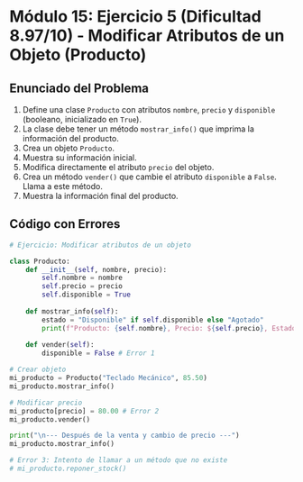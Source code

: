 # Módulo 15: Ejercicio 5 (Dificultad 8.97/10) - Modificar Atributos de un Objeto (Producto)

## Enunciado del Problema

1.  Define una clase `Producto` con atributos `nombre`, `precio` y `disponible` (booleano, inicializado en `True`).
2.  La clase debe tener un método `mostrar_info()` que imprima la información del producto.
3.  Crea un objeto `Producto`.
4.  Muestra su información inicial.
5.  Modifica directamente el atributo `precio` del objeto.
6.  Crea un método `vender()` que cambie el atributo `disponible` a `False`. Llama a este método.
7.  Muestra la información final del producto.

## Código con Errores

```python
# Ejercicio: Modificar atributos de un objeto

class Producto:
    def __init__(self, nombre, precio):
        self.nombre = nombre
        self.precio = precio
        self.disponible = True
    
    def mostrar_info(self):
        estado = "Disponible" if self.disponible else "Agotado"
        print(f"Producto: {self.nombre}, Precio: ${self.precio}, Estado: {estado}")
        
    def vender(self):
        disponible = False # Error 1

# Crear objeto
mi_producto = Producto("Teclado Mecánico", 85.50)
mi_producto.mostrar_info()

# Modificar precio
mi_producto[precio] = 80.00 # Error 2
mi_producto.vender()

print("\n--- Después de la venta y cambio de precio ---")
mi_producto.mostrar_info()

# Error 3: Intento de llamar a un método que no existe
# mi_producto.reponer_stock()
```
